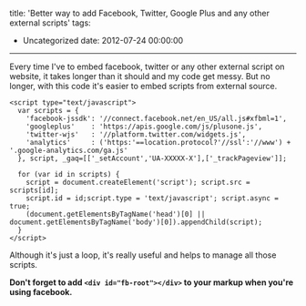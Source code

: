 title: 'Better way to add Facebook, Twitter, Google Plus and any other external scripts'
tags:
  - Uncategorized
date: 2012-07-24 00:00:00
---

Every time I've to embed facebook, twitter or any other external script on website, it takes longer than it should and my code get messy. But no longer, with this code it's easier to embed scripts from external source.

```
<script type="text/javascript">
  var scripts = {
    'facebook-jssdk': '//connect.facebook.net/en_US/all.js#xfbml=1',
    'googleplus'    : 'https://apis.google.com/js/plusone.js',
    'twitter-wjs'   : '//platform.twitter.com/widgets.js',
    'analytics'     : ('https:'==location.protocol?'//ssl':'//www') + '.google-analytics.com/ga.js'
  }, script, _gaq=[['_setAccount','UA-XXXXX-X'],['_trackPageview']];

  for (var id in scripts) {
    script = document.createElement('script'); script.src = scripts[id];
    script.id = id;script.type = 'text/javascript'; script.async = true;
    (document.getElementsByTagName('head')[0] || document.getElementsByTagName('body')[0]).appendChild(script);
  }
</script>
```

Although it's just a loop, it's really useful and helps to manage all those scripts.

**Don't forget to add `<div id="fb-root"></div>` to your markup when you're using facebook.**